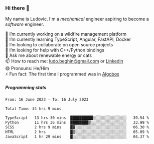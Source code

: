 ### Hi there 👋

My name is Ludovic. I'm a *mechanical* engineer aspiring to become a *software* engineer.

 🔭 I’m currently working on a wildfire management platform<br/>
 🌱 I’m currently learning TypeScript, Angular, FastAPI, Docker<br/>
 👯 I’m looking to collaborate on open source projects<br/>
 🤔 I’m looking for help with C++/Python bindings<br/>
 💬 Ask me about renewable energy or cats<br/>
 📫 How to reach me: ludo.beghin@gmail.com or [Linkedin](https://www.linkedin.com/in/ludovic-beghin/)<br/>
 😄 Pronouns: He/Him<br/>
 ⚡ Fun fact: The first time I programmed was in [Algobox](https://fr.wikipedia.org/wiki/Algobox)<br/>

##### Programming stats
<!--START_SECTION:waka-->

```txt
From: 16 June 2023 - To: 16 July 2023

Total Time: 34 hrs 9 mins

TypeScript   13 hrs 30 mins  ██████████░░░░░░░░░░░░░░░   39.54 %
Python       11 hrs 36 mins  ████████▒░░░░░░░░░░░░░░░░   33.99 %
SCSS         2 hrs 9 mins    █▓░░░░░░░░░░░░░░░░░░░░░░░   06.30 %
HTML         2 hrs           █▒░░░░░░░░░░░░░░░░░░░░░░░   05.89 %
JavaScript   1 hr 29 mins    █░░░░░░░░░░░░░░░░░░░░░░░░   04.37 %
```

<!--END_SECTION:waka-->
